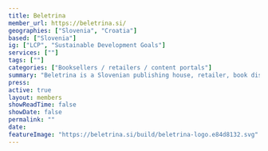 ```yaml
---
title: Beletrina
member_url: https://beletrina.si/
geographies: ["Slovenia", "Croatia"]
based: ["Slovenia"]
ig: ["LCP", "Sustainable Development Goals"] 
services: [""] 
tags: [""]
categories: ["Booksellers / retailers / content portals"] 
summary: "Beletrina is a Slovenian publishing house, retailer, book distributor and technical service provider."
press:
active: true
layout: members
showReadTime: false
showDate: false
permalink: ""
date: 
featureImage: "https://beletrina.si/build/beletrina-logo.e84d8132.svg"
---
```

